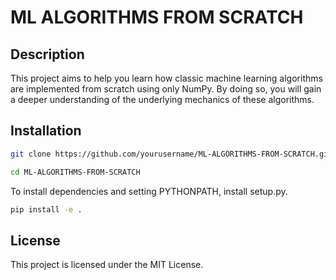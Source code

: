 # ML ALGORITHMS FROM SCRATCH

## Description

This project aims to help you learn how classic machine learning algorithms are implemented from scratch using only NumPy. By doing so, you will gain a deeper understanding of the underlying mechanics of these algorithms.

## Installation
```bash
git clone https://github.com/yourusername/ML-ALGORITHMS-FROM-SCRATCH.git
```
```bash
cd ML-ALGORITHMS-FROM-SCRATCH
```
To install dependencies and setting PYTHONPATH, install setup.py.
```bash
pip install -e .
```

## License

This project is licensed under the MIT License.